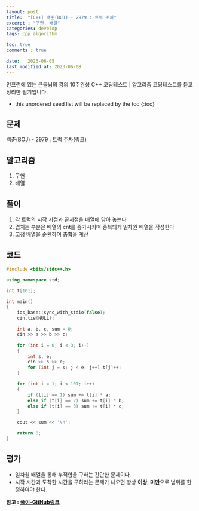 ```yaml
---
layout: post
title:  "[C++] 백준(BOJ) - 2979 : 트럭 주차"
excerpt : "구현, 배열"
categories: develop
tags: cpp algorithm

toc: true
comments : true

date:   2023-06-05
last_modified_at: 2023-06-08
---
```

> <span style="font-size: 80%">
인프런에 있는 큰돌님의 강의 10주완성 C++ 코딩테스트 | 알고리즘 코딩테스트를 듣고 정리한 필기입니다.</span>

<!--more-->

* this unordered seed list will be replaced by the toc
{:toc}

## 문제

[백준(BOJ) - 2979 : 트럭 주차(링크)](https://www.acmicpc.net/problem/2979)

## 알고리즘

  1. 구현
  2. 배열

## 풀이

  1. 각 트럭의 시작 지점과 끝지점을 배열에 담아 놓는다
  2. 겹치는 부분은 배열의 cnt를 증가시키며 중복되게 일차원 배열을 작성한다
  3. 고정 배열을 순환하며 총합을 계산 

## 코드  

```cpp
#include <bits/stdc++.h>

using namespace std;

int t[101];

int main()
{
    ios_base::sync_with_stdio(false);
    cin.tie(NULL);

    int a, b, c, sum = 0;
    cin >> a >> b >> c;

    for (int i = 0; i < 3; i++)
    {
        int s, e;
        cin >> s >> e;
        for (int j = s; j < e; j++) t[j]++;
    }

    for (int i = 1; i < 101; i++)
    {
        if (t[i] == 1) sum += t[i] * a;
        else if (t[i] == 2) sum += t[i] * b;
        else if (t[i] == 3) sum += t[i] * c;
    }

    cout << sum << '\n';

    return 0;
}
```

## 평가  
* 일차원 배열을 통해 누적합을 구하는 간단한 문제이다.  
* 시작 시간과 도착한 시간을 구하라는 문제가 나오면 항상 **이상, 미만**으로 범위를 한정하여야 한다.

__참고 : [풀이-GitHub링크](https://github.com/Jinlee0206/BOJ/blob/main/%EB%B0%B1%EC%A4%80/Bronze/2979.%E2%80%85%ED%8A%B8%EB%9F%AD%E2%80%85%EC%A3%BC%EC%B0%A8/%ED%8A%B8%EB%9F%AD%E2%80%85%EC%A3%BC%EC%B0%A8.cc)__